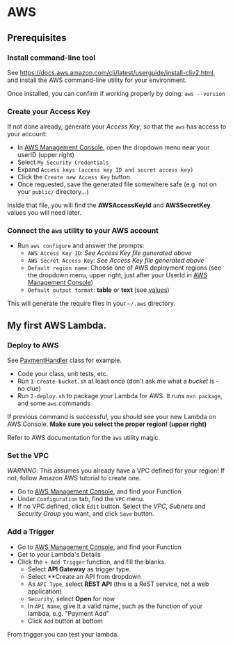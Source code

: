 # AWS

## Prerequisites

### Install command-line tool

See https://docs.aws.amazon.com/cli/latest/userguide/install-cliv2.html, and install the AWS command-line utility for your environment.

Once installed, you can confirm if working properly by doing: ``aws --version``

### Create your Access Key

If not done already, generate your *Access Key*, so that the ``aws`` has access to your account:
* In [AWS Management Console](https://us-east-2.console.aws.amazon.com/console/home?region=us-east-2), open the dropdown menu near your userID (upper right)
* Select ``My Security Credentials``
* Expand ``Access keys (access key ID and secret access key)``
* Click the ``Create new Access Key`` button.
* Once requested, save the generated file somewhere safe (e.g. not on your ``public/`` directory...)

Inside that file, you will find the **AWSAccessKeyId** and **AWSSecretKey** values you will need later.

### Connect the ``aws`` utility to your AWS account

* Run ``aws configure`` and answer the prompts:
   * ``AWS Access Key ID``: _See Access Key file generated above_
   * ``AWS Secret Access Key``: _See Access Key file generated above_
   * ``Default region name``: Choose one of AWS deployment regions (see the dropdown menu, upper right, just after your UserId in [AWS Management Console](https://us-east-2.console.aws.amazon.com/console/home?region=us-east-2))
   * ``Default output format``: **table** or **text** (see [values](https://docs.aws.amazon.com/cli/latest/userguide/cli-configure-quickstart.html#cli-configure-quickstart-format))
   
This will generate the require files in your ``~/.aws`` directory.         

## My first AWS Lambda.

### Deploy to AWS

See [PaymentHandler]() class for example.

* Code your class, unit tests, etc.
* Run ``1-create-bucket.sh`` at least once (don't ask me what a _bucket_ is - no clue)
* Run ``2-deploy.sh`` to package your Lambda for AWS.  It runs ``mvn package``, and some ``aws`` commands

If previous command is successful, you should see your new Lambda on AWS Console. **Make sure you select the proper region! (upper right)** 

Refer to AWS documentation for the ``aws`` utility magic.

### Set the VPC

*WARNING*: This assumes you already have a VPC defined for your region!  If not, follow Amazon AWS tutorial to create one.

* Go to  [AWS Management Console](https://us-east-2.console.aws.amazon.com/console/home?region=us-east-2), and find your Function
* Under ``Configuration`` tab, find the ``VPC`` menu.
* If no VPC defined, click ``Edit`` button.  Select the *VPC*, *Subnets* and *Security Group* you want, and click ``Save`` button. 

### Add a Trigger

* Go to  [AWS Management Console](https://us-east-2.console.aws.amazon.com/console/home?region=us-east-2), and find your Function
* Get to your Lambda's Details
* Click the ``+ Add Trigger`` function, and fill the blanks.
   * Select **API Gateway** as trigger type.
   * Select **Create an API from dropdown
   * As ``API Type``, select **REST API** (this is a ReST service, not a web application)
   * ``Security``, select **Open** for now
   * In ``API Name``, give it a valid name, such as the function of your lambda, e.g. "Payment Add"
   * Click ``Add`` button at bottom

From trigger you can test your lambda.     
   